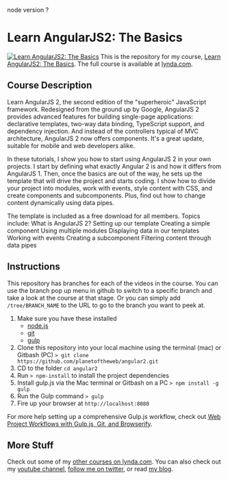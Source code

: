 node version ?
# Learn AngularJS2: The Basics
[![Learn AngularJS2: The Basics](hero.png)](http://www.lynda.com/AngularJS-tutorials/Learn-AngularJS-2-Basics/428058-2.html)
This is the repository for my course, [Learn AngularJS2: The Basics](http://www.lynda.com/AngularJS-tutorials/Learn-AngularJS-2-Basics/428058-2.html). The full course is available at [lynda.com](http://lynda.com).

## Course Description
Learn AngularJS 2, the second edition of the "superheroic" JavaScript framework. Redesigned from the ground up by Google, AngularJS 2 provides advanced features for building single-page applications: declarative templates, two-way data binding, TypeScript support, and dependency injection. And instead of the controllers typical of MVC architecture, AngularJS 2 now offers components. It's a great update, suitable for mobile and web developers alike.

In these tutorials, I show you how to start using AngularJS 2 in your own projects. I start by defining what exactly Angular 2 is and how it differs from AngularJS 1. Then, once the basics are out of the way, he sets up the template that will drive the project and starts coding. I show how to divide your project into modules, work with events, style content with CSS, and create components and subcomponents. Plus, find out how to change content dynamically using data pipes.

The template is included as a free download for all members.
Topics include:
What is AngularJS 2?
Setting up our template
Creating a simple component
Using multiple modules
Displaying data in our templates
Working with events
Creating a subcomponent
Filtering content through data pipes

## Instructions
This repository has branches for each of the videos in the course. You can use the branch pop up menu in github to switch to a specific branch and take a look at the course at that stage. Or you can simply add `/tree/BRANCH_NAME` to the URL to go to the branch you want to peek at.

1. Make sure you have these installed
	- [node.js](http://nodejs.org/)
	- [git](http://git-scm.com/)
	- [gulp](http://gulpjs.com/)
2. Clone this repository into your local machine using the terminal (mac) or Gitbash (PC) `> git clone https://github.com/planetoftheweb/angular2.git`
3. CD to the folder `cd angular2`
4. Run `> npm-install` to install the project dependencies
5. Install gulp.js via the Mac terminal or Gitbash on a PC `> npm install -g gulp`
5. Run the Gulp command `> gulp`
6. Fire up your browser at `http://localhost:8080`

For more help setting up a comprehensive Gulp.js workflow, check out [Web Project Workflows with Gulp.js, Git, and Browserify](http://www.lynda.com/Web-Web-Design-tutorials/Web-Project-Workflows-Gulpjs-Git-Browserify/154416-2.html).

## More Stuff
Check out some of my [other courses on lynda.com](http://lynda.com/rayvillalobos). You can also check out my [youtube channel](http://youtube.com/planetoftheweb), [follow me on twitter](http://twitter.com/planetoftheweb), or read [my blog](http://raybo.org).
